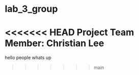 # lab_3_group
<<<<<<< HEAD Project Team Member:
Christian Lee
=======
hello people whats up
>>>>>>> main
